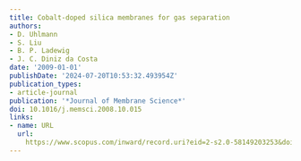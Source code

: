 ```yaml
---
title: Cobalt-doped silica membranes for gas separation
authors:
- D. Uhlmann
- S. Liu
- B. P. Ladewig
- J. C. Diniz da Costa
date: '2009-01-01'
publishDate: '2024-07-20T10:53:32.493954Z'
publication_types:
- article-journal
publication: '*Journal of Membrane Science*'
doi: 10.1016/j.memsci.2008.10.015
links:
- name: URL
  url: 
    https://www.scopus.com/inward/record.uri?eid=2-s2.0-58149203253&doi=10.1016%2fj.memsci.2008.10.015&partnerID=40&md5=d657d4a9f58be6ae04b9d98ba9e83418
---
```


